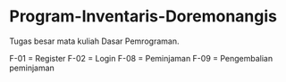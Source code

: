 # Program-Inventaris-Doremonangis
Tugas besar mata kuliah Dasar Pemrograman.

F-01 = Register
F-02 = Login
F-08 = Peminjaman
F-09 = Pengembalian peminjaman
